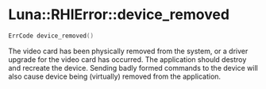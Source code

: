 # Luna::RHIError::device_removed

```c++
ErrCode device_removed()
```

The video card has been physically removed from the system, or a driver upgrade for the video card has occurred. The application should destroy and recreate the device. Sending badly formed commands to the device will also cause device being (virtually) removed from the application. 

